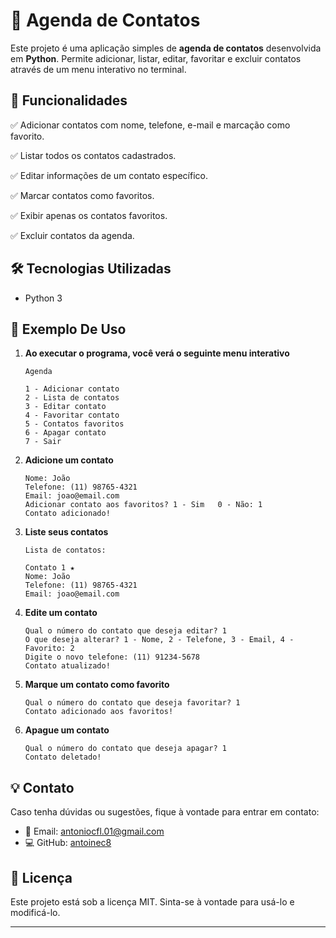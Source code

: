 # 📒 Agenda de Contatos

Este projeto é uma aplicação simples de **agenda de contatos** desenvolvida em **Python**. Permite adicionar, listar, editar, favoritar e excluir contatos através de um menu interativo no terminal.

## 📌 Funcionalidades

✅ Adicionar contatos com nome, telefone, e-mail e marcação como favorito.

✅ Listar todos os contatos cadastrados.

✅ Editar informações de um contato específico.

✅ Marcar contatos como favoritos.

✅ Exibir apenas os contatos favoritos.

✅ Excluir contatos da agenda.

## 🛠️ Tecnologias Utilizadas

- Python 3

## 🚀 Exemplo De Uso

1. **Ao executar o programa, você verá o seguinte menu interativo**
   ```
   Agenda

   1 - Adicionar contato
   2 - Lista de contatos
   3 - Editar contato
   4 - Favoritar contato
   5 - Contatos favoritos
   6 - Apagar contato
   7 - Sair
   ```

2. **Adicione um contato**
   ```
   Nome: João
   Telefone: (11) 98765-4321
   Email: joao@email.com
   Adicionar contato aos favoritos? 1 - Sim   0 - Não: 1
   Contato adicionado!
   ```

3. **Liste seus contatos**
   ```
   Lista de contatos:

   Contato 1 ★
   Nome: João
   Telefone: (11) 98765-4321
   Email: joao@email.com
   ```

4. **Edite um contato**
   ```
   Qual o número do contato que deseja editar? 1
   O que deseja alterar? 1 - Nome, 2 - Telefone, 3 - Email, 4 - Favorito: 2
   Digite o novo telefone: (11) 91234-5678
   Contato atualizado!
   ```

5. **Marque um contato como favorito**
   ```
   Qual o número do contato que deseja favoritar? 1
   Contato adicionado aos favoritos!
   ```

6. **Apague um contato**
   ```
   Qual o número do contato que deseja apagar? 1
   Contato deletado!
   ```

## 💡 Contato

Caso tenha dúvidas ou sugestões, fique à vontade para entrar em contato:
- 📧 Email: antoniocfl.01@gmail.com
- 💻 GitHub: [antoinec8](https://github.com/antoinec8)

## 📄 Licença

Este projeto está sob a licença MIT. Sinta-se à vontade para usá-lo e modificá-lo.

---
